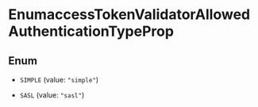 

# EnumaccessTokenValidatorAllowedAuthenticationTypeProp

## Enum


* `SIMPLE` (value: `"simple"`)

* `SASL` (value: `"sasl"`)



